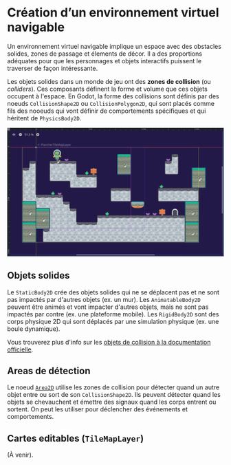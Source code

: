 # Création d’un environnement virtuel navigable

Un environnement virtuel navigable implique un espace avec des obstacles solides, zones de passage et élements de décor. Il a des proportions adéquates pour que les personnages et objets interactifs puissent le traverser de façon intéressante.

Les objets solides dans un monde de jeu ont des **zones de collision** (ou *colliders*). Ces composants définent la forme et volume que ces objets occupent à l'espace. En Godot, la forme des collisions sont définis par des noeuds `CollisionShape2D` ou `CollisionPolygon2D`, qui sont placés comme fils des nooeuds qui vont définir de comportements spécifiques et qui héritent de `PhysicsBody2D`.

![Exemple de niveau dans l'éditeur Godot et ses zones de collision.](image.png)

## Objets solides

Le `StaticBody2D` crée des objets solides qui ne se déplacent pas et ne sont pas impactés par d'autres objets (ex. un mur). Les `AnimatableBody2D` peuvent être animés et vont impacter d'autres objets, mais ne sont pas impactés par contre (ex. une plateforme mobile). Les `RigidBody2D` sont des corps physique 2D qui sont déplacés par une simulation physique (ex. une boule dynamique). 

Vous trouverez plus d'info sur les [objets de collision à la documentation officielle](https://docs.godotengine.org/fr/4.x/tutorials/physics/physics_introduction.html#collision-objects).

## Areas de détection

Le noeud [`Area2D`](https://docs.godotengine.org/fr/4.x/tutorials/physics/physics_introduction.html#area2d) utilise les zones de collision pour détecter quand un autre objet entre ou sort de son `CollisionShape2D`.  Ils peuvent détecter quand les objets se chevauchent et émettre des signaux quand les corps entrent ou sortent. On peut les utiliser pour déclencher des événements et comportements. 

## Cartes editables (`TileMapLayer`)

(À venir).
